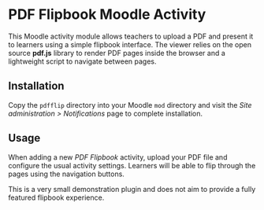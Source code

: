 # PDF Flipbook Moodle Activity

This Moodle activity module allows teachers to upload a PDF and present it to learners using a simple flipbook interface. The viewer relies on the open source **pdf.js** library to render PDF pages inside the browser and a lightweight script to navigate between pages.

## Installation

Copy the `pdfflip` directory into your Moodle `mod` directory and visit the *Site administration > Notifications* page to complete installation.

## Usage

When adding a new *PDF Flipbook* activity, upload your PDF file and configure the usual activity settings. Learners will be able to flip through the pages using the navigation buttons.

This is a very small demonstration plugin and does not aim to provide a fully featured flipbook experience.